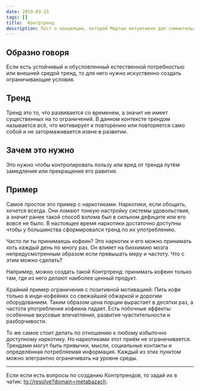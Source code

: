 ```yaml
---
date: 2019-03-15
tags: []
title:  Контртренд
description: Пост о концепции, которой Мартын интуитивно дал сомнительное название. Тем не менее оно закрепилось и приносит пользу. Можно назвать Контртренд одним из руководящих принципов в жизни Мартына.
---
```

## Oбразно говоря

Если есть устойчивый и обусловленный естественной потребностью или внешней средой тренд, то для него нужно искуственно создать ограничивающие условия.

## Тренд

Тренд это то, что развивается со временем, а значит не имеет существенных на то ограничений.
В данном контексте трендом называется всё, что мотивирует к повторению или повторяется само собой и не затормаживается извне в развитии.

## Зачем это нужно

Это нужно чтобы контролировать пользу или вред от тренда путём замедления или прекращения его равития.

## Пример

Самое простое это пример с наркотиками. Наркотики, если обощить, хочется всегда. Они ломают тонкую настройку системы удовольствия, а значит ранее такой способ взлома был в сильном дефиците или его вовсе не было. В настоящее время наркотики достаточно доступны чтобы у большинства сформировался тренд по их употреблению.

Часто ли ты принимаешь кофеин? Это наркотик и его можно принимать хоть каждый день по многу раз. Oн влияет на биохимию мозга непредусмотренным образом если превышать меру и частоту. Что с этим можно сделать?

Например, можно создать такой Контртренд: принимать кофеин только там, где из него делают наиболее ценный продукт.

Крайний пример ограничения с позитивной мотивацией:
Пить кофе только в инди-кофейнях со свежайшей обжаркой и дорогим оборудованием. Таким образом цена порции вырастает в десятки раз, а частота употребления кофеина падает. Есть побочные эффекты: особенные вкусовые впечатления, развитие чувстительности и разборчивости.

То же самое стоит делать по отношению к любому избыточно доступному наркотику. Но наркотиками этот приём не ограничивается. Трендами могут быть привычки, мысли, социальные контакты и определённая потребляемая информация. Каждый из этих пунктом можно элегрантно ограничивать на уровне среды.

---

Если если есть вопросы по созданию Контртрендов, то задай их в чатик: <tg://resolve?domain=metabazach>.
